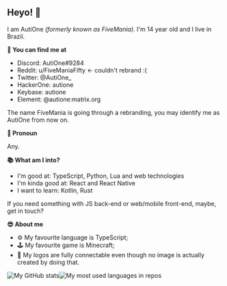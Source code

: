 ## Heyo! 👋

I am AutiOne _(formerly known as FiveMania)_. I'm 14 year old and I live in Brazil.

**📨 You can find me at**

- Discord: AutiOne#9284
- Reddit: u/FiveManiaFifty <- couldn't rebrand :(
- Twitter: @AutiOne_
- HackerOne: autione
- Keybase: autione
- Element: @autione:matrix.org

The name FiveMania is going through a rebranding, you may identify me as AutiOne from now on.

**🧑 Pronoun**

Any.

**📚 What am I into?**

- I'm good at: TypeScript, Python, Lua and web technologies
- I'm kinda good at: React and React Native
- I want to learn: Kotlin, Rust

If you need something with JS back-end or web/mobile front-end, maybe, get in touch?

**😎 About me**

- ⚙ My favourite language is TypeScript;
- 🕹 My favourite game is Minecraft;
- 🧩 My logos are fully connectable even though no image is actually created by doing that.

<table>
  <tr>
    <img src="https://github-readme-stats.vercel.app/api?username=autione&show_icons=true" alt="My GitHub stats" />
    <img src="https://github-readme-stats.vercel.app/api/top-langs/?username=autione&layout=compact" alt="My most used languages in repos" />
  </tr>
</table>
